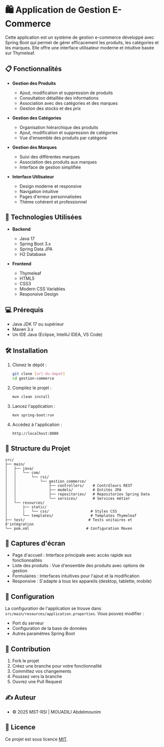 # 🛍️ Application de Gestion E-Commerce

Cette application est un système de gestion e-commerce développé avec Spring Boot qui permet de gérer efficacement les produits, les catégories et les marques. Elle offre une interface utilisateur moderne et intuitive basée sur Thymeleaf.

## 📋 Fonctionnalités

- **Gestion des Produits**

  - Ajout, modification et suppression de produits
  - Consultation détaillée des informations
  - Association avec des catégories et des marques
  - Gestion des stocks et des prix

- **Gestion des Catégories**

  - Organisation hiérarchique des produits
  - Ajout, modification et suppression de catégories
  - Vue d'ensemble des produits par catégorie

- **Gestion des Marques**

  - Suivi des différentes marques
  - Association des produits aux marques
  - Interface de gestion simplifiée

- **Interface Utilisateur**
  - Design moderne et responsive
  - Navigation intuitive
  - Pages d'erreur personnalisées
  - Thème cohérent et professionnel

## 🚀 Technologies Utilisées

- **Backend**

  - Java 17
  - Spring Boot 3.x
  - Spring Data JPA
  - H2 Database

- **Frontend**
  - Thymeleaf
  - HTML5
  - CSS3
  - Modern CSS Variables
  - Responsive Design

## 💻 Prérequis

- Java JDK 17 ou supérieur
- Maven 3.x
- Un IDE Java (Eclipse, IntelliJ IDEA, VS Code)

## 🛠️ Installation

1. Clonez le dépôt :

   ```bash
   git clone [url-du-depot]
   cd gestion-commerce
   ```

2. Compilez le projet :

   ```bash
   mvn clean install
   ```

3. Lancez l'application :

   ```bash
   mvn spring-boot:run
   ```

4. Accédez à l'application :
   ```
   http://localhost:8080
   ```

## 📁 Structure du Projet

```
src/
├── main/
│   ├── java/
│   │   └── com/
│   │       └── rsi/
│   │           └── gestion_commerce/
│   │               ├── controllers/    # Contrôleurs REST
│   │               ├── models/         # Entités JPA
│   │               ├── repositories/   # Repositories Spring Data
│   │               └── services/       # Services métier
│   └── resources/
│       ├── static/
│       │   └── css/                   # Styles CSS
│       └── templates/                 # Templates Thymeleaf
├── test/                             # Tests unitaires et d'intégration
└── pom.xml                          # Configuration Maven
```

## 📱 Captures d'écran

- Page d'accueil : Interface principale avec accès rapide aux fonctionnalités
- Liste des produits : Vue d'ensemble des produits avec options de gestion
- Formulaires : Interfaces intuitives pour l'ajout et la modification
- Responsive : S'adapte à tous les appareils (desktop, tablette, mobile)

## 🔧 Configuration

La configuration de l'application se trouve dans `src/main/resources/application.properties`. Vous pouvez modifier :

- Port du serveur
- Configuration de la base de données
- Autres paramètres Spring Boot

## 🤝 Contribution

1. Fork le projet
2. Créez une branche pour votre fonctionnalité
3. Committez vos changements
4. Poussez vers la branche
5. Ouvrez une Pull Request

## ✍️ Auteur

- © 2025 MST-RSI | MOUADILI Abdelmounim

## 📝 Licence

Ce projet est sous licence [MIT](LICENSE).
